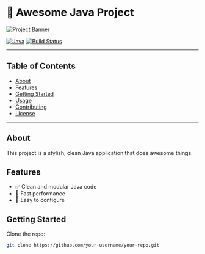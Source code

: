 # 🚀 Awesome Java Project

![Project Banner](https://your-image-link.png)

[![Java](https://img.shields.io/badge/Java-17-blue)](https://www.java.com)
[![Build Status](https://img.shields.io/github/actions/workflow/status/your-username/your-repo/build.yml)](https://github.com/your-username/your-repo/actions)

---

## Table of Contents
- [About](#about)
- [Features](#features)
- [Getting Started](#getting-started)
- [Usage](#usage)
- [Contributing](#contributing)
- [License](#license)

---

## About

This project is a stylish, clean Java application that does awesome things.  

## Features

- ✅ Clean and modular Java code  
- 🚀 Fast performance  
- 🔧 Easy to configure  

## Getting Started

Clone the repo:

```bash
git clone https://github.com/your-username/your-repo.git

